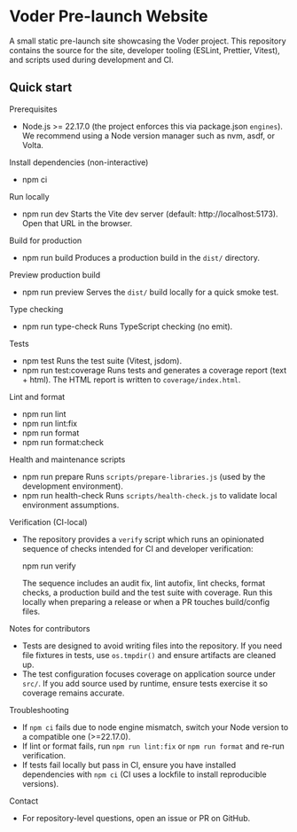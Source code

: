 # Voder Pre-launch Website

A small static pre-launch site showcasing the Voder project. This repository contains the source for the site, developer tooling (ESLint, Prettier, Vitest), and scripts used during development and CI.

## Quick start

Prerequisites

- Node.js >= 22.17.0 (the project enforces this via package.json `engines`). We recommend using a Node version manager such as nvm, asdf, or Volta.

Install dependencies (non-interactive)

- npm ci

Run locally

- npm run dev
  Starts the Vite dev server (default: http://localhost:5173). Open that URL in the browser.

Build for production

- npm run build
  Produces a production build in the `dist/` directory.

Preview production build

- npm run preview
  Serves the `dist/` build locally for a quick smoke test.

Type checking

- npm run type-check
  Runs TypeScript checking (no emit).

Tests

- npm test
  Runs the test suite (Vitest, jsdom).
- npm run test:coverage
  Runs tests and generates a coverage report (text + html). The HTML report is written to `coverage/index.html`.

Lint and format

- npm run lint
- npm run lint:fix
- npm run format
- npm run format:check

Health and maintenance scripts

- npm run prepare
  Runs `scripts/prepare-libraries.js` (used by the development environment).
- npm run health-check
  Runs `scripts/health-check.js` to validate local environment assumptions.

Verification (CI-local)

- The repository provides a `verify` script which runs an opinionated sequence of checks intended for CI and developer verification:

  npm run verify

  The sequence includes an audit fix, lint autofix, lint checks, format checks, a production build and the test suite with coverage. Run this locally when preparing a release or when a PR touches build/config files.

Notes for contributors

- Tests are designed to avoid writing files into the repository. If you need file fixtures in tests, use `os.tmpdir()` and ensure artifacts are cleaned up.
- The test configuration focuses coverage on application source under `src/`. If you add source used by runtime, ensure tests exercise it so coverage remains accurate.

Troubleshooting

- If `npm ci` fails due to node engine mismatch, switch your Node version to a compatible one (>=22.17.0).
- If lint or format fails, run `npm run lint:fix` or `npm run format` and re-run verification.
- If tests fail locally but pass in CI, ensure you have installed dependencies with `npm ci` (CI uses a lockfile to install reproducible versions).

Contact

- For repository-level questions, open an issue or PR on GitHub.
